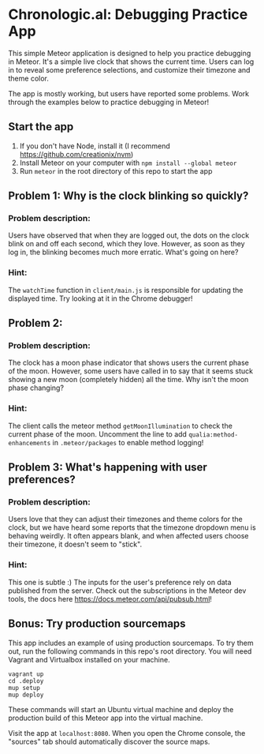 # Chronologic.al: Debugging Practice App

This simple Meteor application is designed to help you practice debugging in
Meteor. It's a simple live clock that shows the current time. Users can log in
to reveal some preference selections, and customize their timezone and theme
color.

The app is mostly working, but users have reported some problems. Work through
the examples below to practice debugging in Meteor!

## Start the app

1. If you don't have Node, install it (I recommend
https://github.com/creationix/nvm)
2. Install Meteor on your computer with `npm install --global meteor`
3. Run `meteor` in the root directory of this repo to start the app

## Problem 1: Why is the clock blinking so quickly?

### Problem description:

Users have observed that when they are logged out, the dots on the clock blink
on and off each second, which they love. However, as soon as they log in, the
blinking becomes much more erratic. What's going on here?

### Hint:

The `watchTime` function in `client/main.js` is responsible for updating the
displayed time. Try looking at it in the Chrome debugger!

## Problem 2:

### Problem description:

The clock has a moon phase indicator that shows users the current phase of the
moon. However, some users have called in to say that it seems stuck showing a
new moon (completely hidden) all the time. Why isn't the moon phase changing?

### Hint:

The client calls the meteor method `getMoonIllumination` to check the current
phase of the moon. Uncomment the line to add `qualia:method-enhancements` in
`.meteor/packages` to enable method logging!

## Problem 3: What's happening with user preferences?

### Problem description:

Users love that they can adjust their timezones and theme colors for the clock,
but we have heard some reports that the timezone dropdown menu is behaving
weirdly. It often appears blank, and when affected users choose their timezone,
it doesn't seem to "stick".

### Hint:

This one is subtle :) The inputs for the user's preference rely on data
published from the server. Check out the subscriptions in the Meteor dev tools,
the docs here https://docs.meteor.com/api/pubsub.html!

## Bonus: Try production sourcemaps

This app includes an example of using production sourcemaps. To try them out,
run the following commands in this repo's root directory. You will need Vagrant
and Virtualbox installed on your machine.

    vagrant up
    cd .deploy
    mup setup
    mup deploy

These commands will start an Ubuntu virtual machine and deploy the production
build of this Meteor app into the virtual machine.

Visit the app at `localhost:8080`. When you open the Chrome console, the
"sources" tab should automatically discover the source maps.
